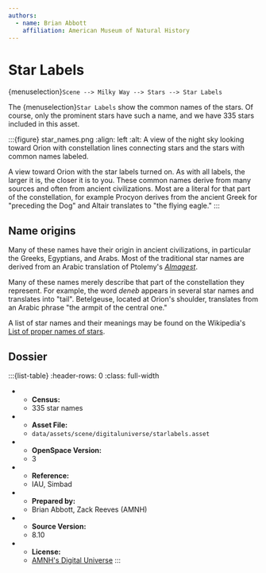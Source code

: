 ```yaml
---
authors:
  - name: Brian Abbott
    affiliation: American Museum of Natural History
---
```



# Star Labels

{menuselection}`Scene --> Milky Way --> Stars --> Star Labels`


The {menuselection}`Star Labels` show the common names of the stars. Of course, only the prominent stars have such a name, and we have 335 stars included in this asset.


:::{figure} star_names.png
:align: left
:alt: A view of the night sky looking toward Orion with constellation lines connecting stars and the stars with common names labeled.

A view toward Orion with the star labels turned on. As with all labels, the larger it is, the closer it is to you. These common names derive from many sources and often from ancient civilizations. Most are a literal for that part of the constellation, for example Procyon derives from the ancient Greek for "preceding the Dog" and Altair translates to "the flying eagle."
:::



## Name origins

Many of these names have their origin in ancient civilizations, in particular the Greeks, Egyptians, and Arabs. Most of the traditional star names are derived from an Arabic translation of Ptolemy's [_Almagest_](https://en.wikipedia.org/wiki/Almagest).

Many of these names merely describe that part of the constellation they represent. For example, the word _deneb_ appears in several star names and translates into "tail". Betelgeuse, located at Orion's shoulder, translates from an Arabic phrase "the armpit of the central one."

A list of star names and their meanings may be found on the Wikipedia's [List of proper names of stars](https://en.wikipedia.org/wiki/List_of_proper_names_of_stars).



## Dossier
:::{list-table}
:header-rows: 0
:class: full-width

* - **Census:**
  - 335 star names
* - **Asset File:**
  - `data/assets/scene/digitaluniverse/starlabels.asset`
* - **OpenSpace Version:**
  - 3
* - **Reference:**
  - IAU, Simbad
* - **Prepared by:**
  - Brian Abbott, Zack Reeves (AMNH)
* - **Source Version:**
  - 8.10
* - **License:**
  - [AMNH's Digital Universe](https://www.amnh.org/research/hayden-planetarium/digital-universe/download/digital-universe-license)
:::
